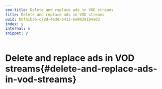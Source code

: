 ```yaml
---
seo-title: Delete and replace ads in VOD streams
title: Delete and replace ads in VOD streams
uuid: bbfa1ba6-c78d-4edd-b413-6e90391b4a03
index: y
internal: n
snippet: y
---
```


# Delete and replace ads in VOD streams{#delete-and-replace-ads-in-vod-streams}

